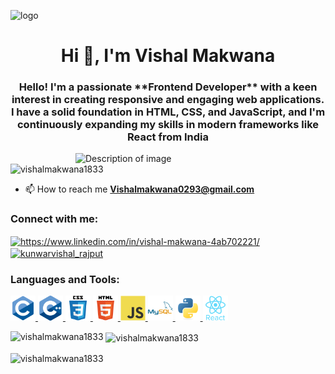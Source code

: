 ![logo](https://repository-images.githubusercontent.com/588181932/e36ec678-7984-4cdd-8e4c-a3932772ff8e)
<h1 align="center">Hi 👋, I'm Vishal Makwana</h1>
<h3 align="center">Hello! I'm a passionate **Frontend Developer** with a keen interest in creating responsive and engaging web applications. I have a solid foundation in HTML, CSS, and JavaScript, and I'm continuously expanding my skills in modern frameworks like React from India</h3>

<img src="https://unsplash.com/photos/text-ayjnmG4oUX4](https://unsplash.com/photos/text-GfDKqdus_4I" alt="Description of image" width="400" align="right">


<p align="left"> <img src="https://komarev.com/ghpvc/?username=vishalmakwana1833&label=Profile%20views&color=0e75b6&style=flat" alt="vishalmakwana1833" /> </p>

- 📫 How to reach me **Vishalmakwana0293@gmail.com**

<h3 align="left">Connect with me:</h3>
<p align="left">
<a href="https://linkedin.com/in/https://www.linkedin.com/in/vishal-makwana-4ab702221/" target="blank"><img align="center" src="https://raw.githubusercontent.com/rahuldkjain/github-profile-readme-generator/master/src/images/icons/Social/linked-in-alt.svg" alt="https://www.linkedin.com/in/vishal-makwana-4ab702221/" height="30" width="40" /></a>
<a href="https://instagram.com/kunwarvishal_rajput" target="blank"><img align="center" src="https://raw.githubusercontent.com/rahuldkjain/github-profile-readme-generator/master/src/images/icons/Social/instagram.svg" alt="kunwarvishal_rajput" height="30" width="40" /></a>
</p>

<h3 align="left">Languages and Tools:</h3>
<p align="left"> <a href="https://www.cprogramming.com/" target="_blank" rel="noreferrer"> <img src="https://raw.githubusercontent.com/devicons/devicon/master/icons/c/c-original.svg" alt="c" width="40" height="40"/> </a> <a href="https://www.w3schools.com/cpp/" target="_blank" rel="noreferrer"> <img src="https://raw.githubusercontent.com/devicons/devicon/master/icons/cplusplus/cplusplus-original.svg" alt="cplusplus" width="40" height="40"/> </a> <a href="https://www.w3schools.com/css/" target="_blank" rel="noreferrer"> <img src="https://raw.githubusercontent.com/devicons/devicon/master/icons/css3/css3-original-wordmark.svg" alt="css3" width="40" height="40"/> </a> <a href="https://www.w3.org/html/" target="_blank" rel="noreferrer"> <img src="https://raw.githubusercontent.com/devicons/devicon/master/icons/html5/html5-original-wordmark.svg" alt="html5" width="40" height="40"/> </a> <a href="https://developer.mozilla.org/en-US/docs/Web/JavaScript" target="_blank" rel="noreferrer"> <img src="https://raw.githubusercontent.com/devicons/devicon/master/icons/javascript/javascript-original.svg" alt="javascript" width="40" height="40"/> </a> <a href="https://www.mysql.com/" target="_blank" rel="noreferrer"> <img src="https://raw.githubusercontent.com/devicons/devicon/master/icons/mysql/mysql-original-wordmark.svg" alt="mysql" width="40" height="40"/> </a> <a href="https://www.python.org" target="_blank" rel="noreferrer"> <img src="https://raw.githubusercontent.com/devicons/devicon/master/icons/python/python-original.svg" alt="python" width="40" height="40"/> </a> <a href="https://reactjs.org/" target="_blank" rel="noreferrer"> <img src="https://raw.githubusercontent.com/devicons/devicon/master/icons/react/react-original-wordmark.svg" alt="react" width="40" height="40"/> </a> </p>

<p><img align="left" src="https://github-readme-stats.vercel.app/api/top-langs?username=vishalmakwana1833&show_icons=true&locale=en&layout=compact" alt="vishalmakwana1833" /></p>

<p>&nbsp;<img align="center" src="https://github-readme-stats.vercel.app/api?username=vishalmakwana1833&show_icons=true&locale=en" alt="vishalmakwana1833" /></p>

<p><img align="center" src="https://github-readme-streak-stats.herokuapp.com/?user=vishalmakwana1833&" alt="vishalmakwana1833" /></p>
